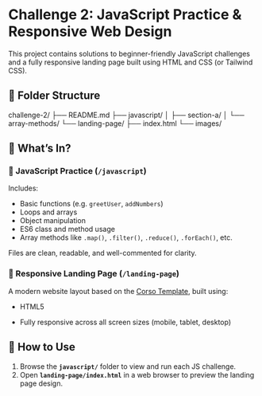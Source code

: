 
# Challenge 2: JavaScript Practice & Responsive Web Design

This project contains solutions to beginner-friendly JavaScript challenges and a fully responsive landing page built using HTML and CSS (or Tailwind CSS).

## 📁 Folder Structure


challenge-2/
├── README.md
├── javascript/
│   ├── section-a/
│   └── array-methods/
└── landing-page/
    ├── index.html
    └── images/
      

## 📌 What’s In?

### 🔹 JavaScript Practice (`/javascript`)
Includes:
- Basic functions (e.g. `greetUser`, `addNumbers`)
- Loops and arrays
- Object manipulation
- ES6 class and method usage
- Array methods like `.map()`, `.filter()`, `.reduce()`, `.forEach()`, etc.

Files are clean, readable, and well-commented for clarity.

### 🔸 Responsive Landing Page (`/landing-page`)
A modern website layout based on the [Corso Template](https://themewagon.github.io/corso/), built using:
- HTML5

- Fully responsive across all screen sizes (mobile, tablet, desktop)

## 🚀 How to Use

1. Browse the **`javascript/`** folder to view and run each JS challenge.
2. Open **`landing-page/index.html`** in a web browser to preview the landing page design.

